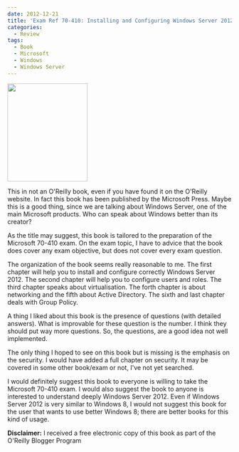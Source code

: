 ```yaml
---
date: 2012-12-21
title: 'Exam Ref 70-410: Installing and Configuring Windows Server 2012 by Craig Zacker, Microsoft Press'
categories:
  - Review
tags:
  - Book
  - Microsoft
  - Windows
  - Windows Server
---
```

<img class="alignleft" alt="" src="http://akamaicovers.oreilly.com/images/9780735673168/cat.gif" width="180" height="220" />

This in not an O'Reilly book, even if you have found it on the O'Reilly website.
In fact this book has been published by the Microsoft Press.
Maybe this is a good thing, since we are talking about Windows Server, one of the main Microsoft products.
Who can speak about Windows better than its creator?

As the title may suggest, this book is tailored to the preparation of the Microsoft 70-410 exam.
On the exam topic, I have to advice that the book does cover any exam objective, but does not cover every exam question.

The organization of the book seems really reasonable to me.
The first chapter will help you to install and configure correctly Windows Server 2012.
The second chapter will help you to configure users and roles.
The third chapter speaks about virtualisation.
The forth chapter is about networking and the fifth about Active Directory.
The sixth and last chapter deals with Group Policy.

A thing I liked about this book is the presence of questions (with detailed answers).
What is improvable for these question is the number.
I think they should put way more questions.
So, the questions, are a good idea not well implemented.

The only thing I hoped to see on this book but is missing is the emphasis on the security.
I would have added a full chapter on security.
It may be covered in some other book/exam or not, I've not yet searched.

I would definitely suggest this book to everyone is willing to take the Microsoft 70-410 exam.
I would also suggest the book to anyone is interested to understand deeply Windows Server 2012.
Even if Windows Server 2012 is very similar to Windows 8, I would not suggest this book for the user that wants to use better Windows 8; there are better books for this kind of usage.

**Disclaimer:** I received a free electronic copy of this book as part of the O'Reilly Blogger Program
